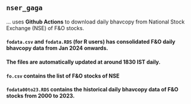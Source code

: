 ## `nser_gaga` 

... uses **Github Actions** to download daily bhavcopy from National Stock Exchange (NSE) of F&O stocks. 

#### `fodata.csv` and `fodata.RDS` (**for R users**) has consolidated F&O daily bhavcopy data from Jan 2024 onwards. 

#### The files are automatically updated at around 1830 IST daily. 

#### `fo.csv` contains the list of F&O stocks of NSE

#### `fodata00to23.RDS` contains the historical daily bhavcopy data of F&O stocks from 2000 to 2023.

